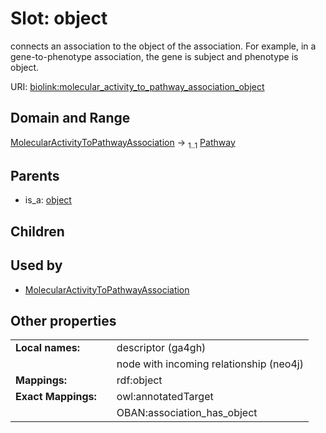 
# Slot: object


connects an association to the object of the association. For example, in a gene-to-phenotype association, the gene is subject and phenotype is object.

URI: [biolink:molecular_activity_to_pathway_association_object](https://w3id.org/biolink/vocab/molecular_activity_to_pathway_association_object)


## Domain and Range

[MolecularActivityToPathwayAssociation](MolecularActivityToPathwayAssociation.md) &#8594;  <sub>1..1</sub> [Pathway](Pathway.md)

## Parents

 *  is_a: [object](object.md)

## Children


## Used by

 * [MolecularActivityToPathwayAssociation](MolecularActivityToPathwayAssociation.md)

## Other properties

|  |  |  |
| --- | --- | --- |
| **Local names:** | | descriptor (ga4gh) |
|  | | node with incoming relationship (neo4j) |
| **Mappings:** | | rdf:object |
| **Exact Mappings:** | | owl:annotatedTarget |
|  | | OBAN:association_has_object |


